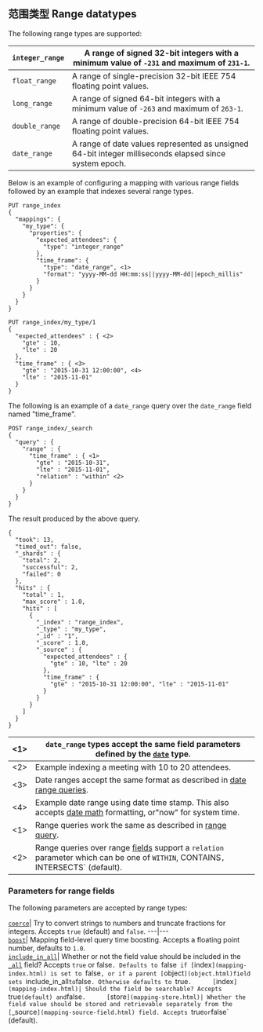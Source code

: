 ## 范围类型 Range datatypes

The following range types are supported:

`integer_range`| A range of signed 32-bit integers with a minimum value of `-231` and maximum of `231-1`.     
---|---    
`float_range`| A range of single-precision 32-bit IEEE 754 floating point values.     
`long_range`| A range of signed 64-bit integers with a minimum value of `-263` and maximum of `263-1`.     
`double_range`| A range of double-precision 64-bit IEEE 754 floating point values.     
`date_range`| A range of date values represented as unsigned 64-bit integer milliseconds elapsed since system epoch.   
  
Below is an example of configuring a mapping with various range fields followed by an example that indexes several range types.
    
    
    PUT range_index
    {
      "mappings": {
        "my_type": {
          "properties": {
            "expected_attendees": {
              "type": "integer_range"
            },
            "time_frame": {
              "type": "date_range", <1>
              "format": "yyyy-MM-dd HH:mm:ss||yyyy-MM-dd||epoch_millis"
            }
          }
        }
      }
    }
    
    PUT range_index/my_type/1
    {
      "expected_attendees" : { <2>
        "gte" : 10,
        "lte" : 20
      },
      "time_frame" : { <3>
        "gte" : "2015-10-31 12:00:00", <4>
        "lte" : "2015-11-01"
      }
    }

The following is an example of a `date_range` query over the `date_range` field named "time_frame".
    
    
    POST range_index/_search
    {
      "query" : {
        "range" : {
          "time_frame" : { <1>
            "gte" : "2015-10-31",
            "lte" : "2015-11-01",
            "relation" : "within" <2>
          }
        }
      }
    }

The result produced by the above query.
    
    
    {
      "took": 13,
      "timed_out": false,
      "_shards" : {
        "total": 2,
        "successful": 2,
        "failed": 0
      },
      "hits" : {
        "total" : 1,
        "max_score" : 1.0,
        "hits" : [
          {
            "_index" : "range_index",
            "_type" : "my_type",
            "_id" : "1",
            "_score" : 1.0,
            "_source" : {
              "expected_attendees" : {
                "gte" : 10, "lte" : 20
              },
              "time_frame" : {
                "gte" : "2015-10-31 12:00:00", "lte" : "2015-11-01"
              }
            }
          }
        ]
      }
    }

<1>| `date_range` types accept the same field parameters defined by the [`date`](date.html) type.     
---|---  
<2>| Example indexing a meeting with 10 to 20 attendees.     
<3>| Date ranges accept the same format as described in [date range queries](query-dsl-range-query.html#ranges-on-dates).     
<4>| Example date range using date time stamp. This also accepts [date math](common-options.html#date-math) formatting, or"now" for system time.     
<1>| Range queries work the same as described in [range query](query-dsl-range-query.html).     
<2>| Range queries over range [fields](mapping-types.html) support a `relation` parameter which can be one of `WITHIN`, CONTAINS`, `INTERSECTS` (default).   
  
### Parameters for range fields

The following parameters are accepted by range types:

[`coerce`](coerce.html)| Try to convert strings to numbers and truncate fractions for integers. Accepts `true` (default) and `false`.     ---|---    
[`boost`](mapping-boost.html)| Mapping field-level query time boosting. Accepts a floating point number, defaults to `1.0`.     
[`include_in_all`](include-in-all.html)| Whether or not the field value should be included in the 
[`_all`](mapping-all-field.html) field? Accepts `true` or false`. Defaults to `false` if [`index`](mapping-index.html) is set to `false`, or if a parent [`object`](object.html)field sets `include_in_all` to `false`. Otherwise defaults to `true`.     
[`index`](mapping-index.html)| Should the field be searchable? Accepts `true` (default) and `false`.     
[`store`](mapping-store.html)| Whether the field value should be stored and retrievable separately from the [`_source`](mapping-source-field.html) field. Accepts `true` or `false` (default). 

